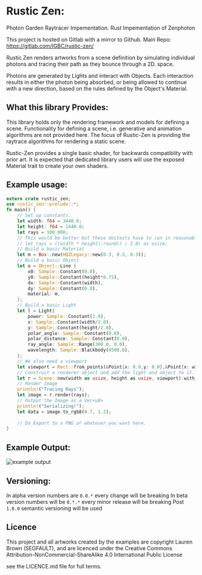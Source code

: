 # Rustic Zen:
Photon Garden Raytracer Impementation.
Rust Impementation of Zenphoton

This project is hosted on Gitlab with a mirror to Github. 
Main Repo: https://gitlab.com/IGBC/rustic-zen/

Rustic Zen renders artworks from a scene definition by simulating individual
photons and tracing their path as they bounce through a 2D. space.

Photons are generated by Lights and interact with Objects. Each interaction
results in either the photon being absorbed, or being allowed to continue with
a new direction, based on the rules defined by the Object's Material.

## What this library Provides:
This library holds only the rendering framework and models for defining a scene.
Functionality for defining a scene, i.e. generative and animation algorithms are
not provided here. The focus of Rustic-Zen is providing the raytrace algorithms
for rendering a static scene. 

Rustic-Zen provides a single basic shader, for backwards compatiblity with prior
art. It is expected that dedicated library users will use the exposed Material
trait to create your own shaders.

## Example usage:
``` rust
extern crate rustic_zen;
use rustic_zen::prelude::*;
fn main() {
    // Set up constants.
    let width: f64 = 3440.0;
    let height: f64 = 1440.0;
    let rays = 100_000;
    // This would be better but these doctests have to run in reasonable time
    // let rays = ((width * height).round() / 2.0) as usize;
    // Build a basic Material
    let m = Box::new(HQZLegacy::new(0.3, 0.3, 0.3));
    // Build a basic Object
    let o = Object::Line {
        x0: Sample::Constant(0.0),
        y0: Sample::Constant(height*0.75),
        dx: Sample::Constant(width),
        dy: Sample::Constant(0.0),
        material: m,
    };
    // Build a basic Light
    let l = Light{
        power: Sample::Constant(1.0),
        x: Sample::Constant(width/2.0),
        y: Sample::Constant(height/2.0),
        polar_angle: Sample::Constant(0.0),
        polar_distance: Sample::Constant(0.0),
        ray_angle: Sample::Range(360.0, 0.0),
        wavelength: Sample::Blackbody(4500.0),
    };
    // We also need a viewport
    let viewport = Rect::from_points(&Point{x: 0.0,y: 0.0},&Point{x: width,y: height});
    // Construct a renderer object and add the light and object to it.
    let r = Scene::new(width as usize, height as usize, viewport).with_object(o)with_light(l);
    // Render Image
    println!("Tracing Rays");
    let image = r.render(rays);
    // Output the Image as a Vec<u8>
    println!("Serializing!");
    let data = image.to_rgb8(0.7, 1.2);
    
    // Do Export to a PNG or whatever you want here.
}
```

## Example Output:
![example output](https://gitlab.com/IGBC/rustic-zen/-/jobs/141809251/artifacts/raw/dawn.png?inline=false)

## Versioning:
In alpha version numbers are `0.0.*` every change will be breaking
In beta version numbers will be `0.*.*` every minor release will be breaking
Post `1.0.0` semantic versioning will be used

## Licence
This project and all artworks created by the examples are copyright Lauren Brown (SEGFAULT), and are licenced under the
Creative Commons Attribution-NonCommercial-ShareAlike 4.0 International Public License

see the LICENCE.md file for full terms.
